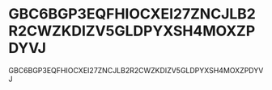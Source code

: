 # GBC6BGP3EQFHIOCXEI27ZNCJLB2R2CWZKDIZV5GLDPYXSH4MOXZPDYVJ
GBC6BGP3EQFHIOCXEI27ZNCJLB2R2CWZKDIZV5GLDPYXSH4MOXZPDYVJ
